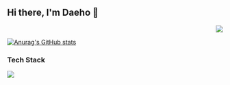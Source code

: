 ## Hi there, I'm Daeho 👋


<div align=right>
  
![](https://komarev.com/ghpvc/?username=ingdaeho&color=green&style=plastic&label=PROFILE+VIEWS)
  
</div>


[![Anurag's GitHub stats](https://github-readme-stats.vercel.app/api?username=ingdaeho&theme=merko&show_icons=true)](https://github.com/anuraghazra/github-readme-stats)

### Tech Stack
<img src="https://img.shields.io/badge/JavaScript-F7DF1E?style=plastic&logo=JavaScript&logoColor=black"/>


